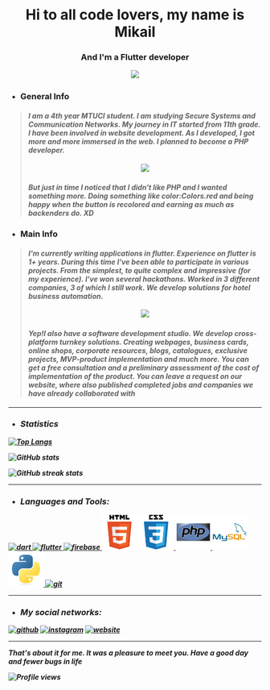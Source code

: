 
<h1 align="center">Hi to all code lovers, my name is Mikail </h3>
<h3 align="center">And I'm a Flutter developer</h3>
<p align="center">
  <img src="https://media2.giphy.com/media/Y6FUCFt5N7Y8gRSInL/giphy.gif?cid=790b761199d055c72fefd2098e2f77f564e1a9819498c541&rid=giphy.gif&ct=g" />
</p>


<p>

+ <bold><h3 align="left">General Info </h3></bold>

><em><strong><h4>I am a 4th year MTUCI student. I am studying Secure Systems and Communication Networks. My journey in IT started from 11th grade. I have been involved in website development. As I developed, I got more and more immersed in the web. I planned to become a PHP developer.</h4></em></strong>
><p align="center">
>  <img src="https://media1.giphy.com/media/kOZz8cXWsXabVQUarc/giphy.gif?cid=790b76117d0bf7f837f97f5c170f0de18fd6d6afdb144509&rid=giphy.gif&ct=g" />
></p>
><em><strong><h4>But just in time I noticed that I didn't like PHP and I wanted something more. Doing something like color:Colors.red and being happy when the button is recolored and earning as much as backenders do. XD</h4></em></strong>
  
</p>



<p>
  
+ <bold><h3 align="left">Main Info </h3></bold>

><em><strong><h4>I'm currently writing applications in flutter. Experience on flutter is 1+ years. During this time I've been able to participate in various projects. From the simplest, to quite complex and impressive (for my experience). I've won several hackathons. Worked in 3 different companies, 3 of which I still work. We develop solutions for hotel business automation.</em></strong></h4>
><p align="center">
>  <img src="https://media3.giphy.com/media/LSnxmiONseS4GC3svg/giphy.gif?cid=790b76117f41a49b4034b142c807b1138521a252be24cf7c&rid=giphy.gif&ct=g" />
></p>
><em><strong><h4>Yep!I also have a software development studio. We develop cross-platform turnkey solutions. Creating webpages, business cards, online shops, corporate resources, blogs, catalogues, exclusive projects, MVP-product implementation and much more. You can get a free consultation and a preliminary assessment of the cost of implementation of the product. You can leave a request on our website, where also published completed jobs and companies we have already collaborated with</em</strong></h4>
</p>


____

+ <bold><h3 align="left">Statistics</h3></bold>

[![Top Langs](https://github-readme-stats.vercel.app/api/top-langs/?username=Heraldead)](https://github.com/anuraghazra/github-readme-stats)

![GitHub stats](https://github-readme-stats.vercel.app/api?username=Heraldead&show_icons=true&count_private=true)  

![GitHub streak stats](https://streak-stats.demolab.com/?user=Heraldead)  

______
+ <h3 align="left">Languages and Tools:</h3>
<p>
<a href="https://dart.dev" target="_blank" rel="noreferrer"> <img src="https://www.vectorlogo.zone/logos/dartlang/dartlang-icon.svg" alt="dart" width="70" height="70"/> </a> <a href="https://flutter.dev" target="_blank" rel="noreferrer"> <img src="https://www.vectorlogo.zone/logos/flutterio/flutterio-icon.svg" alt="flutter" width="70" height="70"/> </a> <a href="https://firebase.google.com/" target="_blank" rel="noreferrer"> <img src="https://www.vectorlogo.zone/logos/firebase/firebase-icon.svg" alt="firebase" width="70" height="70"/> </a> <a href="https://www.w3.org/html/" target="_blank" rel="noreferrer"> <img src="https://raw.githubusercontent.com/devicons/devicon/master/icons/html5/html5-original-wordmark.svg" alt="html5" width="70" height="70"/></a> <a href="https://www.w3schools.com/css/" target="_blank" rel="noreferrer"> <img src="https://raw.githubusercontent.com/devicons/devicon/master/icons/css3/css3-original-wordmark.svg" alt="css3" width="70" height="70"/> </a> <a href="https://www.php.net" target="_blank" rel="noreferrer"> <img src="https://raw.githubusercontent.com/devicons/devicon/master/icons/php/php-original.svg" alt="php" width="70" height="70"/> </a> <a href="https://www.mysql.com/" target="_blank" rel="noreferrer"> <img src="https://raw.githubusercontent.com/devicons/devicon/master/icons/mysql/mysql-original-wordmark.svg" alt="mysql" width="70" height="70"/> </a> <a href="https://www.python.org" target="_blank" rel="noreferrer"> <img src="https://raw.githubusercontent.com/devicons/devicon/master/icons/python/python-original.svg" alt="python" width="70" height="70"/> </a>
<a href="https://git-scm.com/" target="_blank" rel="noreferrer"> <img src="https://www.vectorlogo.zone/logos/git-scm/git-scm-icon.svg" alt="git" width="70" height="70"/> </a>  </p>
  




















______





+ <h3 align="left">My social networks:</h3>

[<img src='https://cdn.jsdelivr.net/npm/simple-icons@3.0.1/icons/github.svg' alt='github' height='40'>](https://github.com/Heraldead)  [<img src='https://cdn.jsdelivr.net/npm/simple-icons@3.0.1/icons/instagram.svg' alt='instagram' height='40'>](https://www.instagram.com/luxfero_13/)  [<img src='https://cdn.jsdelivr.net/npm/simple-icons@3.0.1/icons/icloud.svg' alt='website' height='40'>](https://orca.tb.ru/)  
  
  ______

That's about it for me. It was a pleasure to meet you. Have a good day and fewer bugs in life

![Profile views](https://gpvc.arturio.dev/Heraldead)  

